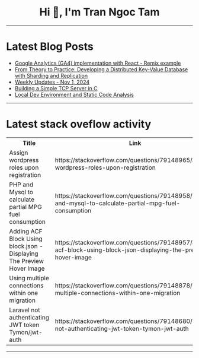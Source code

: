 <h1 align="center">Hi 👋, I'm Tran Ngoc Tam</h1>

---

# Latest Blog Posts 
<!-- BLOG-POST-LIST:START -->
- [Google Analytics &lpar;GA4&rpar; implementation with React - Remix example](https://dev.to/seasonedcc/google-analytics-ga4-implementation-with-react-remix-example-59j)
- [From Theory to Practice: Developing a Distributed Key-Value Database with Sharding and Replication](https://dev.to/ravikishan/from-theory-to-practice-developing-a-distributed-key-value-database-with-sharding-and-replication-180d)
- [Weekly Updates - Nov 1, 2024](https://dev.to/couchbase/weekly-updates-nov-1-2024-ek)
- [Building a Simple TCP Server in C](https://dev.to/trish_07/building-a-simple-tcp-server-in-c-2h85)
- [Local Dev Environment and Static Code Analysis](https://dev.to/kannav02/local-dev-environment-and-static-code-analysis-1pda)
<!-- BLOG-POST-LIST:END -->

---

# Latest stack oveflow activity
<table>
  <tr><th>Title</th><th>Link</th></tr>
  <!-- STACKOVERFLOW:START --><tr><td>Assign wordpress roles upon registration</td><td>https://stackoverflow.com/questions/79148965/assign-wordpress-roles-upon-registration</td></tr><tr><td>PHP and Mysql to calculate partial MPG fuel consumption</td><td>https://stackoverflow.com/questions/79148958/php-and-mysql-to-calculate-partial-mpg-fuel-consumption</td></tr><tr><td>Adding ACF Block Using block.json - Displaying The Preview Hover Image</td><td>https://stackoverflow.com/questions/79148957/adding-acf-block-using-block-json-displaying-the-preview-hover-image</td></tr><tr><td>Using multiple connections within one migration</td><td>https://stackoverflow.com/questions/79148878/using-multiple-connections-within-one-migration</td></tr><tr><td>Laravel not authenticating JWT token Tymon/jwt-auth</td><td>https://stackoverflow.com/questions/79148680/laravel-not-authenticating-jwt-token-tymon-jwt-auth</td></tr><!-- STACKOVERFLOW:END -->
</table>

---


